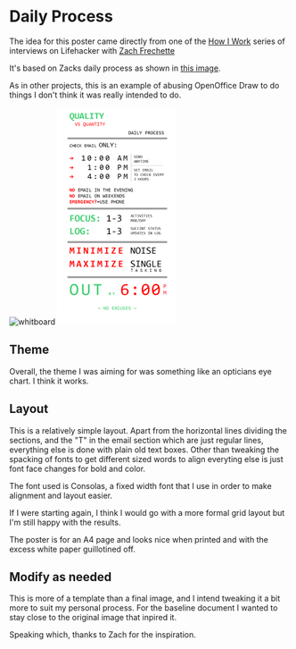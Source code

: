 Daily Process
=============

The idea for this poster came directly from one of the [How
I Work](http://lifehacker.com/how-i-work/) series of
interviews on Lifehacker with [Zach
Frechette](http://lifehacker.com/5976408/im-zach-frechette-founder-of-quarterly-co-and-this-is-how-i-work)

It's based on Zacks daily process as shown in [this
image](http://img.gawkerassets.com/post/17/2013/01/zachfwhiteboard.png).

As in other projects, this is an example of abusing OpenOffice Draw to do
things I don't think it was really intended to do. 

![whitboard](http://img.gawkerassets.com/post/17/2013/01/zachfwhiteboard.png "Inspiration") ![snapshot](https://github.com/mikethayes/posters/raw/master/daily_process/2013DailyProcess.png "Snapshot")

Theme
-----
Overall, the theme I was aiming for was something like an opticians eye chart.
I think it works.

Layout
------
This is a relatively simple layout. Apart from the horizontal lines dividing
the sections, and the "T" in the email section which are just regular lines,
everything else is done with plain old text boxes. Other than tweaking the
spacking of fonts to get different sized words to align everyting else is just
font face changes for bold and color.

The font used is Consolas, a fixed width font that I use in order to make alignment 
and layout easier.

If I were starting again, I think I would go with a more formal grid layout but
I'm still happy with the results.

The poster is for an A4 page and looks nice when printed and with the excess
white paper guillotined off.

Modify as needed
----------------
This is more of a template than a final image, and I intend tweaking it a bit
more to suit my personal process. For the baseline document I wanted to stay
close to the original image that inpired it.

Speaking which, thanks to Zach for the inspiration.

